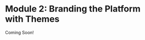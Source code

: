 # Module 2: Branding the Platform with Themes

Coming Soon!

<!--

<div class="ahead">
<h4>Learning Objectives</h4>

In this module, you'll learn how to control the branding of the platform by creating and customizing theme modules.

<h4>Tasks to Accomplish</h4>
<ul>
    <li>Use the NPM Theme generator to generate a custom theme</li>
    <ul>
        <li>Customize the HTML, CSS, and JS source files</li>
        <li>Create custom platform settings in the theme</li>
    </ul>
    <li>Create reusable components with Themelets</li>
</ul>

<h4>Exercise Prerequisites</h4>
<ul>
    <li>Java JDK installed to run Liferay</li>
	<ul>
        <li>Download here: <a href="https://www.oracle.com/technetwork/java/javase/downloads/jdk11-downloads-5066655.html">https://www.oracle.com/technetwork/java/javase/downloads/jdk11-downloads-5066655.html</a>
        </li>
        <li>Instructions on installation here: <a href="https://www.java.com/en/download/help/download_options.xml">https://www.java.com/en/download/help/download_options.xml</a>
        </li>
    </ul>
    <li>Liferay Tomcat bundle installed in the following folder:</li>
	<ul>	
		<li> Windows: <code>C:\liferay\bundles</code></li>
        <ul>
            <li>Start Liferay by double-clicking the <code>startup.bat</code> file.</li>
        </ul>
		<li> Unix Systems: <code>[user-home]/liferay/bundles</code></li>
        <ul>
            <li>Start Liferay by using <code>catalina.sh</code> run in the Terminal.</li>
        </ul>
	</ul>
    <li>Unzipped module exercise files in the following folder structure:
	<ul>
		<li>Windows: <code>C:\liferay</code></li>
		<li>Unix Systems: <code>[user-home]/liferay</code></li>
	</ul>
    <li>NPM, Yeoman, and the Liferay Theme Generator installed</li>
    <ul>
		<li>Download Node 10.15.1 here: <a href="https://nodejs.org/en/">https://nodejs.org/en/</a></li>
        <ul>
            <li>Node versions newer than 10.15.1 may not work with the Liferay theme generator on DXP 7.2</li>
        </ul>
		<li>Run <code>npm install -g yo</code></li>
        <li>Run <code>npm install -g generator-liferay-theme</code></li>
        <ul>
            <li><b>Note:</b> OSX and Linux Users may need to redirect the NPM global command. See module 1 exercise instructions for more details.</li>
        </ul>
	</ul>
</ul>
</div>

-->